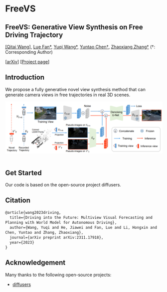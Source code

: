 # FreeVS
## FreeVS: Generative View Synthesis on Free Driving Trajectory
[[Qitai Wang]](https://github.com/esdolo), [Lue Fan*](https://lue.fan/), [Yuqi Wang*](https://robertwyq.github.io/), [Yuntao Chen†](https://scholar.google.com/citations?user=iLOoUqIAAAAJ), [Zhaoxiang Zhang†](https://zhaoxiangzhang.net/)
(†: Corresponding Author)

[[arXiv](https://arxiv.org/abs/2311.17918)] [[Project page](https://drive-wm.github.io/)]

## Introduction
We propose a fully generative novel view synthesis method that can generate camera views in free trajectories in real 3D scenes.
<div align="center">
  <img src="FreeVS_pipeline.png" width="800"/>
</div><br/>

## Get Started
Our code is based on the open-source project diffusers.

## Citation
```
@article{wang2023driving,
  title={Driving into the Future: Multiview Visual Forecasting and Planning with World Model for Autonomous Driving},
  author={Wang, Yuqi and He, Jiawei and Fan, Lue and Li, Hongxin and Chen, Yuntao and Zhang, Zhaoxiang},
  journal={arXiv preprint arXiv:2311.17918},
  year={2023}
}
```

## Acknowledgement 
Many thanks to the following open-source projects:
* [diffusers](https://github.com/huggingface/diffusers)
